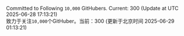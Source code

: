 Committed to Following `10,000` GitHubers. Current: <!-- FOLLOWING_COUNT -->300<!-- FOLLOWING_COUNT --> (Update at UTC <!-- LAST_UPDATED -->2025-06-28 17:13:21<!-- LAST_UPDATED -->)<br>
致力于关注`10,000`个GitHuber。当前：<!-- FOLLOWING_COUNT -->300<!-- FOLLOWING_COUNT --> (更新于北京时间 <!-- LAST_UPDATED_CST -->2025-06-29 01:13:21<!-- LAST_UPDATED_CST -->)
